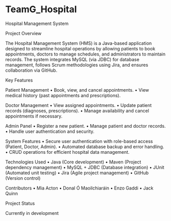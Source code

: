 # TeamG_Hospital
Hospital Management System

 Project Overview

The Hospital Management System (HMS) is a Java-based application designed to streamline hospital operations by allowing patients to book appointments, doctors to manage schedules, and administrators to maintain records. The system integrates MySQL (via JDBC) for database management, follows Scrum methodologies using Jira, and ensures collaboration via GitHub.

 Key Features

 Patient Management
	•	Book, view, and cancel appointments.
	•	View medical history (past appointments and prescriptions).

 Doctor Management
	•	View assigned appointments.
	•	Update patient records (diagnoses, prescriptions).
	•	Manage availability and cancel appointments if necessary.

 Admin Panel
 	•	Register a new patient.
	•	Manage patient and doctor records.
	•	Handle user authentication and security.

 System Features
	•	Secure user authentication with role-based access (Patient, Doctor, Admin).
	•	Automated database backup and error handling.
	•	CRUD operations for efficient hospital data management.

 Technologies Used
	•	Java (Core development)
	•	Maven (Project dependency management)
	•	MySQL + JDBC (Database integration)
	•	JUnit (Automated unit testing)
	•	Jira (Agile project management)
	•	GitHub (Version control)


 Contributors
	•	Mia Acton 
	•	Donal Ó Maoilchiaráin
	•	Enzo Gaddi
	•	Jack Quinn

 Project Status

 Currently in development

